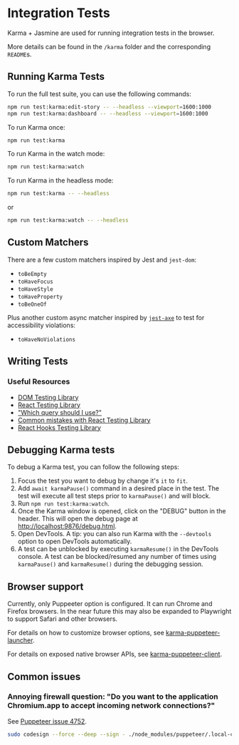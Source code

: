 # Integration Tests

Karma + Jasmine are used for running integration tests in the browser.

More details can be found in the `/karma` folder and the corresponding `README`s.

## Running Karma Tests

To run the full test suite, you can use the following commands:

```bash
npm run test:karma:edit-story -- --headless --viewport=1600:1000
npm run test:karma:dashboard -- --headless --viewport=1600:1000
```

To run Karma once:

```sh
npm run test:karma
```

To run Karma in the watch mode:

```sh
npm run test:karma:watch
```

To run Karma in the headless mode:

```sh
npm run test:karma -- --headless
```

or

```sh
npm run test:karma:watch -- --headless
```

## Custom Matchers

There are a few custom matchers inspired by Jest and `jest-dom`:

* `toBeEmpty`
* `toHaveFocus`
* `toHaveStyle`
* `toHaveProperty`
* `toBeOneOf`

Plus another custom async matcher inspired by [`jest-axe`](https://github.com/nickcolley/jest-axe) to test for accessibility violations:

* `toHaveNoViolations`

## Writing Tests

### Useful Resources

* [DOM Testing Library](https://testing-library.com/docs/dom-testing-library/intro)
* [React Testing Library](https://testing-library.com/docs/react-testing-library/intro)
* ["Which query should I use?"](https://testing-library.com/docs/guide-which-query)
* [Common mistakes with React Testing Library](https://kentcdodds.com/blog/common-mistakes-with-react-testing-library)
* [React Hooks Testing Library](https://react-hooks-testing-library.com/)

## Debugging Karma tests

To debug a Karma test, you can follow the following steps:

1. Focus the test you want to debug by change it's `it` to `fit`.
2. Add `await karmaPause()` command in a desired place in the test. The test
will execute all test steps prior to `karmaPause()` and will block.
3. Run `npm run test:karma:watch`.
4. Once the Karma window is opened, click on the "DEBUG" button in the header.
This will open the debug page at [http://localhost:9876/debug.html](http://localhost:9876/debug.html).
5. Open DevTools. A tip: you can also run Karma with the `--devtools` option
to open DevTools automatically.
6. A test can be unblocked by executing `karmaResume()` in the DevTools console.
A test can be blocked/resumed any number of times using `karmaPause()` and
`karmaResume()` during the debugging session.

## Browser support

Currently, only Puppeeter option is configured. It can run Chrome and Firefox browsers.
In the near future this may also be expanded to Playwright to support Safari and other
browsers.

For details on how to customize browser options, see [karma-puppeteer-launcher](./karma-puppeteer-launcher/README.md).

For details on exposed native browser APIs, see [karma-puppeteer-client](./karma-puppeteer-client/README.md).

## Common issues

### Annoying firewall question: "Do you want to the application Chromium.app to accept incoming network connections?"

See [Puppeteer issue 4752](https://github.com/puppeteer/puppeteer/issues/4752).

```sh
sudo codesign --force --deep --sign - ./node_modules/puppeteer/.local-chromium/mac-*/chrome-mac/Chromium.app
```
